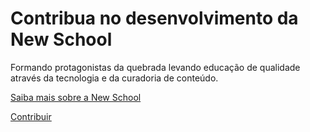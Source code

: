 # Contribua no desenvolvimento da New School

Formando protagonistas da quebrada levando educação de qualidade através da tecnologia e da curadoria de conteúdo.

[Saiba mais sobre a New School](http://www.newschool10.com.br)

[Contribuir](https://newschoolapp.com.br/contribua)

